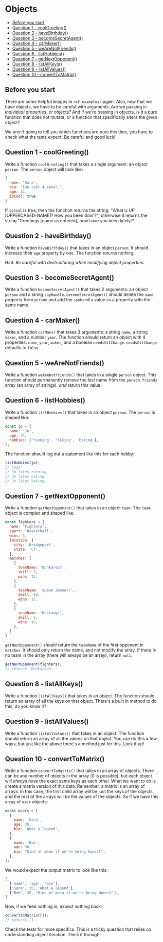 # Objects

- [Before you start](#before-you-start)
- [Question 1 - coolGreeting()](#question-1---coolgreeting)
- [Question 2 - haveBirthday()](#question-2---havebirthday)
- [Question 3 - becomeSecretAgent()](#question-3---becomesecretagent)
- [Question 4 - carMaker()](#question-4---carmaker)
- [Question 5 - weAreNotFriends()](#question-5---wearenotfriends)
- [Question 6 - listHobbies()](#question-6---listhobbies)
- [Question 7 - getNextOpponent()](#question-7---getnextopponent)
- [Question 8 - listAllKeys()](#question-8---listallkeys)
- [Question 9 - listAllValues()](#question-9---listallvalues)
- [Question 10 - convertToMatrix()](#question-10---converttomatrix)


## Before you start
There are some helpful images in `ref-examples/` again. Also, now that we have objects, we have to be careful with arguments. Are we passing in *individual* properties, or objects? And if we're passing in objects, is it a pure function that does not mutate, or a function that specifically alters the given object?

We aren't going to tell you which functions are pure this time, you have to check what the tests expect. Be careful and good luck!

## Question 1 - coolGreeting()
Write a function `coolGreeting()` that takes a single argument: an object `person`. The `person` object will look like:

```js
{
  name: 'Sara',
  bio: 'Too cool 4 skool.',
  age: 32,
  isCool: true
}
```

If `isCool` is true, then the function returns the string: "What is UP [UPPERCASED-NAME]? How you been doin'?", otherwise it returns the string "Greetings [name as entered], how have you been lately?"

## Question 2 - haveBirthday()
Write a function `haveBirthday()` that takes in an object `person`. It should increase their `age` property by one. The function returns nothing.

Hint: *Be careful with destructuring when modifying object properties*.

## Question 3 - becomeSecretAgent()
Write a function `becomeSecretAgent()` that takes 2 arguments: an object `person` and a string `spyHandle`. `becomeSecretAgent()` should delete the `name` property from `person` and add the `spyHandle` value as a property with the same name.

## Question 4 - carMaker()
Write a function `carMaker` that takes 3 arguments: a string `name`, a string `maker`, and a number `year`. The function should return an object with 4 properties: `name`, `year`, `maker`, and a boolean `needsOilChange`. `needsOilChange` defaults to `false`.

## Question 5 - weAreNotFriends()
Write a function `weAreNotFriends()` that takes in a single `person` object. This function should permanently remove the *last* name from the `person.friends` array (an array of strings), *and* return this value.

## Question 6 - listHobbies()
Write a function `listHobbies()` that takes in an object `person`. The `person` is shaped like:

```js
const jo = {
  name: 'Jo',
  age: 34,
  hobbies: ['running', 'biking', 'baking'],
};
```
The function should log out a statement like this for each hobby:

```js
listHobbies(jo);
// logs:
// Jo likes running.
// Jo likes biking.
// Jo likes baking.
```

## Question 7 - getNextOpponent()
Write a function `getNextOpponent()` that takes in an object `team`. The `team` object is complex and shaped like:

```js
const fighters = {
  name: 'Fighters',
  sport: 'basketball',
  wins: 3,
  location: {
    city: 'Bridgeport',
    state: 'CT',
  },
  matches: [
    {
      teamName: 'Dunkaroos',
      skill: 9,
      wins: 12,
    },
    {
      teamName: 'Space Jammers',
      skill: 10,
      wins: 16,
    },
    {
      teamName: 'Mustangs',
      skill: 6,
      wins: 10,
    },
  ]
}
```

`getNextOpponent()` should return the `teamName` of the first opponent in `matches`. It should only return the name, and not modify the array. If there *is* no team in the array (there will always be an array), return `null`.

```js
getNextOpponent(fighters);
// returns 'Dunkaroos'
```

## Question 8 - listAllKeys()
Write a function `listAllKeys()` that takes in an object. The function should return an array of all the keys on that object. There's a built in method to do this, do you know it?

## Question 9 - listAllValues()
Write a function `listAllValues()` that takes in an object. The function should return an array of all the *values* on that object. You can do this a few ways, but just like the above there's a method just for this. Look it up!

## Question 10 - convertToMatrix()
Write a function `convertToMatrix()` that takes in an array of objects. There can be any number of objects in the array (0 is possible), but each object will *always have* the exact same keys as each other. What we want to do is create a matrix version of this data. Remember, a matrix is an array of arrays. In this case, the first child array will be just the keys of the objects, and the rest of the arrays will be the values of the objects. So if we have this array of `user` objects:

```js
const users = [
  {
    name: 'Sara',
    age: 30,
    bio: 'What a legend',
  },
  {
    name: 'Bob',
    age: 30,
    bio: "Kind of mean if we're being honest",
  },
];
```

We would expect the output matrix to look like this:

```js
[
  ['name', 'age', 'bio'],
  ['Sara', 30, 'What a legend'],
  ['Bob', 30, "Kind of mean if we're being honest"],
]
```
Now, if we feed nothing in, expect nothing back:

```js
convertToMatrix([]);
// returns []
```

Check the tests for more specifics. This is a tricky question that relies on understanding object iteration. Think it through!
